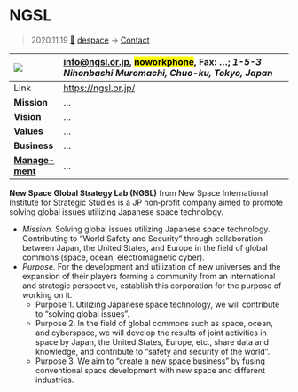# NGSL
> 2020.11.19 [🚀](../index/index.md) [despace](index.md) → [Contact](contact.md)

|[![](f/con/n/ngsl_logo1_thumb.jpg)](f/con/n/ngsl_logo1.png)|<info@ngsl.or.jp>, <mark>noworkphone</mark>, Fax: …; *1-5-3 Nihonbashi Muromachi, Chuo-ku, Tokyo, Japan*|
|:--|:--|
|Link|<https://ngsl.or.jp/>|
|**Mission**|…|
|**Vision**|…|
|**Values**|…|
|**Business**|…|
|**[Manage-<br>ment](mgmt.md)**|…|

**New Space Global Strategy Lab (NGSL)** from New Space International Institute for Strategic Studies is a JP non‑profit company aimed to promote solving global issues utilizing Japanese space technology.

   - *Mission.* Solving global issues utilizing Japanese space technology. Contributing to “World Safety and Security” through collaboration between Japan, the United States, and Europe in the field of global commons (space, ocean, electromagnetic cyber).
   - *Purpose.* For the development and utilization of new universes and the expansion of their players forming a community from an international and strategic perspective, establish this corporation for the purpose of working on it.
      - Purpose 1. Utilizing Japanese space technology, we will contribute to “solving global issues”.
      - Purpose 2. In the field of global commons such as space, ocean, and cyberspace, we will develop the results of joint activities in space by Japan, the United States, Europe, etc., share data and knowledge, and contribute to “safety and security of the world”.
      - Purpose 3. We aim to “create a new space business” by fusing conventional space development with new space and different industries.


<p style="page-break-after:always"> </p>

